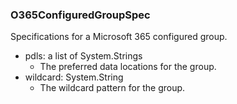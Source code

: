 ### O365ConfiguredGroupSpec
Specifications for a Microsoft 365 configured group.

- pdls: a list of System.Strings
  - The preferred data locations for the group.
- wildcard: System.String
  - The wildcard pattern for the group.
